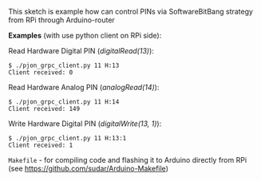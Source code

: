 This sketch is example how can control PINs via SoftwareBitBang strategy from RPi through Arduino-router

**Examples** (with use python client on RPi side):

Read Hardware Digital PIN (_digitalRead(13)_):
```
$ ./pjon_grpc_client.py 11 H:13
Client received: 0
```
Read Hardware Analog PIN (_analogRead(14)_):
```
$ ./pjon_grpc_client.py 11 H:14
Client received: 149
```
Write Hardware Digital PIN (_digitalWrite(13, 1)_):
```
$ ./pjon_grpc_client.py 11 H:13:1
Client received: 1
```

`Makefile` - for compiling code and flashing it to Arduino directly from RPi (see https://github.com/sudar/Arduino-Makefile)
